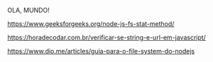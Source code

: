 OLA, MUNDO!

https://www.geeksforgeeks.org/node-js-fs-stat-method/

https://horadecodar.com.br/verificar-se-string-e-url-em-javascript/

https://www.dio.me/articles/guia-para-o-file-system-do-nodejs
